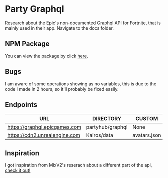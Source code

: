 # Party Graphql

Research about the Epic's non-documented Graphql API for Fortnite, that is mainly used in their app.
Navigate to the docs folder.

## NPM Package
You can view the package by click [here](https://www.npmjs.com/package/partygrap).

## Bugs
I am aware of some operations showing as no variables, this is due to the code I made in 2 hours, so it'll probably be fixed easily.

## Endpoints
| URL | DIRECTORY | CUSTOM |
| - | - | - |
| https://graphql.epicgames.com | partyhub/graphql | None |
| https://cdn2.unrealengine.com | Kairos/data | avatars.json |

## Inspiration
I got inspiration from MixV2's reserach about a different part of the api, [check it out!](https://github.com/MixV2/EpicResearch)
